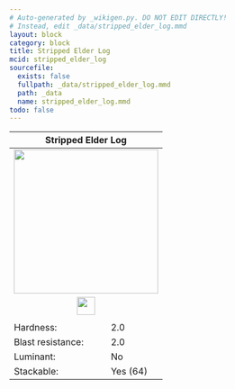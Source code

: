 ```yaml
---
# Auto-generated by _wikigen.py. DO NOT EDIT DIRECTLY!
# Instead, edit _data/stripped_elder_log.mmd
layout: block
category: block
title: Stripped Elder Log
mcid: stripped_elder_log
sourcefile:
  exists: false
  fullpath: _data/stripped_elder_log.mmd
  path: _data
  name: stripped_elder_log.mmd
todo: false
---
```


<table class="block-info"><thead><tr>
<th colspan=2>Stripped Elder Log</th>
</tr></thead><tbody>
<tr><td colspan=2 class="cell-image-big" style="text-align:center"><img src="/allotment/img/textures/allotment/stripped_elder_log.png" width="256" height="256" alt="" class="preview-icon"></td></tr>
<tr><td colspan=2 class="cell-image-small" style="text-align:center"><img src="/allotment/img/inventory_textures/allotment/stripped_elder_log.png" width="32" height="32" alt="" class="inventory-icon"></td></tr>
<tr><td colspan=2 style="text-align:center"><span class="tool-info tool-axe tool-level-0" title="Breaks faster with an Axe"></span></td></tr>
<tr><td>Hardness:</td><td>2.0</td></tr>
<tr><td>Blast resistance:</td><td>2.0</td></tr>
<tr><td>Luminant:</td><td>No</td></tr>
<tr><td>Stackable:</td><td>Yes (64)</td></tr>
</tbody></table>

